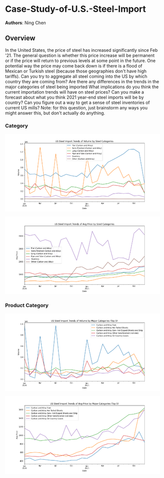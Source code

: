 # Case-Study-of-U.S.-Steel-Import

**Authors**: Ning Chen


## Overview


In the United States, the price of steel has increased significantly since Feb '21. The general question is whether this price increase will be permanent or if the price will return to previous levels at some point in the future. One potential way the price may come back down is if there is a flood of Mexican or Turkish steel (because those geographies don't have high tariffs). Can you try to aggregate all steel coming into the US by which country they are coming from? Are there any differences in the trends in the major categories of steel being imported What implications do you think the current importation trends will have on steel prices? Can you make a forecast about what you think 2021 year-end steel imports will be by country?
Can you figure out a way to get a sense of steel inventories of current US mills? Note: for this question, just brainstorm any ways you might answer this, but don't actually do anything.

### Category

![graph](images/category6_volume.png)


![graph](images/category6_price.png)

### Product Category

![graph](images/category_product_volume.png)


![graph](images/category_product_price.png)
